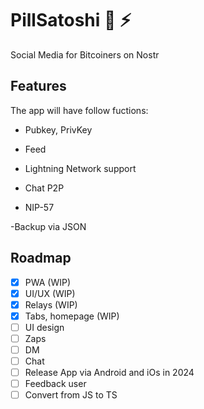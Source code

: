 # PillSatoshi 💊 ⚡
Social Media for Bitcoiners on Nostr

## Features

The app will have follow fuctions:

- Pubkey, PrivKey

- Feed

- Lightning Network support

- Chat P2P

- NIP-57

 -Backup via JSON

## Roadmap

- [x] PWA (WIP)
- [x] UI/UX (WIP)
- [x] Relays (WIP)
- [x] Tabs, homepage (WIP)
- [ ] UI design
- [ ] Zaps
- [ ] DM
- [ ] Chat
- [ ] Release App via Android and iOs in 2024
- [ ] Feedback user
- [ ] Convert from JS to TS
